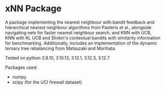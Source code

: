 # xNN Package

A package implementing the nearest neighbour with bandit feedback and hierarchical nearest neighbour algorithms from Pasteris et al., alongside navigating nets for faster nearest neighbour search, and KNN with UCB, KNN with KL UCB and Slivkin's contextual bandits with similarity information for benchmarking. Additionally, includes an implementation of the dynamic ternary tree rebalancing from Matsuzaki and Morihata.

Tested on python 3.8.10, 3.10.13, 3.12.1, 3.12.3, 3.12.7

Packages used:  
- numpy
- scipy (for the UCI firewall dataset)
